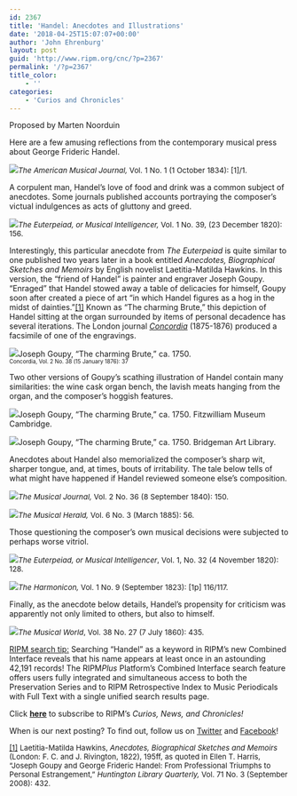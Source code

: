 ```yaml
---
id: 2367
title: 'Handel: Anecdotes and Illustrations'
date: '2018-04-25T15:07:07+00:00'
author: 'John Ehrenburg'
layout: post
guid: 'http://www.ripm.org/cnc/?p=2367'
permalink: '/?p=2367'
title_color:
    - ''
categories:
    - 'Curios and Chronicles'
---
```


Proposed by Marten Noorduin

Here are a few amusing reflections from the contemporary musical press about George Frideric Handel.

![](http://www.ripm.org/cnc/wp-content/uploads/2018/04/5-AMJ.jpg)<span style="font-size: 10pt;">*The American Musical Journal,* Vol. 1 No. 1 (1 October 1834): \[1\]/1.</span>

A corpulent man, Handel’s love of food and drink was a common subject of anecdotes. Some journals published accounts portraying the composer’s victual indulgences as acts of gluttony and greed.

![](http://www.ripm.org/cnc/wp-content/uploads/2018/04/1.2-Eut-final.jpg)<span style="font-size: 10pt;">*The Euterpeiad, or Musical Intelligencer,* Vol. 1 No. 39, (23 December 1820): 156.</span>

Interestingly, this particular anecdote from *The Euterpeiad* is quite similar to one published two years later in a book entitled *Anecdotes, Biographical Sketches and Memoirs* by English novelist Laetitia-Matilda Hawkins. In this version, the “friend of Handel” is painter and engraver Joseph Goupy. “Enraged” that Handel stowed away a table of delicacies for himself, Goupy soon after created a piece of art “in which Handel figures as a hog in the midst of dainties.”[\[1\]](#_ftn1) Known as “The charming Brute,” this depiction of Handel sitting at the organ surrounded by items of personal decadence has several iterations. The London journal [*Concordia*](http://ripm.org/?page=JournalInfo&ABB=CNC) (1875-1876) produced a facsimile of one of the engravings.

![](http://www.ripm.org/cnc/wp-content/uploads/2018/04/6-CB1.jpg)Joseph Goupy, “The charming Brute,” ca. 1750.  
<span style="font-size: 70%;">Concordia, Vol. 2 No. 38 (15 January 1876): 37</span>

Two other versions of Goupy’s scathing illustration of Handel contain many similarities: the wine cask organ bench, the lavish meats hanging from the organ, and the composer’s hoggish features.

![](http://www.ripm.org/cnc/wp-content/uploads/2018/04/7-CB2.jpg)Joseph Goupy, “The charming Brute,” ca. 1750. Fitzwilliam Museum Cambridge.

![](http://www.ripm.org/cnc/wp-content/uploads/2018/04/8-CB3.jpg)Joseph Goupy, “The charming Brute,” ca. 1750. Bridgeman Art Library.

Anecdotes about Handel also memorialized the composer’s sharp wit, sharper tongue, and, at times, bouts of irritability. The tale below tells of what might have happened if Handel reviewed someone else’s composition.

![](http://www.ripm.org/cnc/wp-content/uploads/2018/04/3-musical-journal.jpg)<span style="font-size: 10pt;">*The Musical Journal,* Vol. 2 No. 36 (8 September 1840): 150.</span>

![](http://www.ripm.org/cnc/wp-content/uploads/2018/04/11-MHE.jpg)<span style="font-size: 10pt;">*The Musical Herald,* Vol. 6 No. 3 (March 1885): 56.</span>

Those questioning the composer’s own musical decisions were subjected to perhaps worse vitriol.

![](http://www.ripm.org/cnc/wp-content/uploads/2018/04/2-Eut.jpg)<span style="font-size: 10pt;">*The Euterpeiad, or Musical Intelligencer*, Vol. 1, No. 32 (4 November 1820): 128.</span>

![](http://www.ripm.org/cnc/wp-content/uploads/2018/04/10-HAR.jpg)<span style="font-size: 10pt;">*The Harmonicon,* Vol. 1 No. 9 (September 1823): \[1p\] 116/117.</span>

Finally, as the anecdote below details, Handel’s propensity for criticism was apparently not only limited to others, but also to himself.

![](http://www.ripm.org/cnc/wp-content/uploads/2018/04/4.2-MWO.jpg)<span style="font-size: 10pt;">*The Musical World*, Vol. 38 No. 27 (7 July 1860): 435.</span>

<u>RIPM search tip:</u> Searching “Handel” as a keyword in RIPM’s new Combined Interface reveals that his name appears at least once in an astounding 42,191 records! The RIPM*Plus* Platform’s Combined Interface search feature offers users fully integrated and simultaneous access to both the Preservation Series and to RIPM Retrospective Index to Music Periodicals with Full Text with a single unified search results page.

Click <span style="color: #ff0000;">**[here](http://ripm.org/?page=cncsubscribe)**</span> to subscribe to RIPM’s *Curios, News, and Chronicles!*

When is our next posting? To find out, follow us on [Twitter](https://twitter.com/RIPMCenter) and [Facebook](https://www.facebook.com/RIPMCenter/)!

<span style="font-size: 10pt;">[\[1\]](#_ftnref1) Laetitia-Matilda Hawkins, *Anecdotes, Biographical Sketches and Memoirs* (London: F. C. and J. Rivington, 1822), 195ff, as quoted in Ellen T. Harris, “Joseph Goupy and George Frideric Handel: From Professional Triumphs to Personal Estrangement,” *Huntington Library Quarterly,* Vol. 71 No. 3 (September 2008): 432.</span>